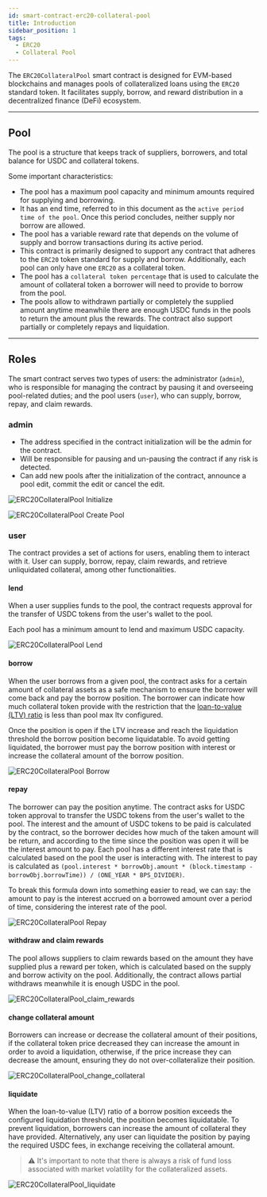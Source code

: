 ```yaml
---
id: smart-contract-erc20-collateral-pool
title: Introduction
sidebar_position: 1
tags:
  - ERC20
  - Collateral Pool
---
```


The `ERC20CollateralPool` smart contract is designed for EVM-based blockchains and manages pools of collateralized loans using the `ERC20` standard token. It facilitates supply, borrow, and reward distribution in a decentralized finance (DeFi) ecosystem.

---

## Pool

The pool is a structure that keeps track of suppliers, borrowers, and total balance for USDC and collateral tokens.

Some important characteristics:

- The pool has a maximum pool capacity and minimum amounts required for supplying and borrowing. 
- It has an end time, referred to in this document as the `active period time of the pool`. Once this period concludes, neither supply nor borrow are allowed.
- The pool has a variable reward rate that depends on the volume of supply and borrow transactions during its active period.
- This contract is primarily designed to support any contract that adheres to the `ERC20` token standard for supply and borrow. Additionally, each pool can only have one `ERC20` as a collateral token.
- The pool has a `collateral token percentage` that is used to calculate the amount of collateral token a borrower will need to provide to borrow from the pool.
- The pools allow to withdrawn partially or completely the supplied amount anytime meanwhile there are enough USDC funds in the pools to return the amount plus the rewards. The contract also support partially or completely repays and liquidation.

---

## Roles

The smart contract serves two types of users: the administrator (`admin`), who is responsible for managing the contract by pausing it and overseeing pool-related duties; and the pool users (`user`), who can supply, borrow, repay, and claim rewards.

### admin

- The address specified in the contract initialization will be the admin for the contract.
- Will be responsible for pausing and un-pausing the contract if any risk is detected.
- Can add new pools after the initialization of the contract, announce a pool edit, commit the edit or cancel the edit.

![ERC20CollateralPool Initialize](/img/flowchart/ERC20CollateralPool_initialize.png)

![ERC20CollateralPool Create Pool](/img/flowchart/ERC20CollateralPool_createnewpool.png)

### user

The contract provides a set of actions for users, enabling them to interact with it. User can supply, borrow, repay, claim rewards, and retrieve unliquidated collateral, among other functionalities.

#### lend

When a user supplies funds to the pool, the contract requests approval for the transfer of USDC tokens from the user's wallet to the pool.

Each pool has a minimum amount to lend and maximum USDC capacity.

![ERC20CollateralPool Lend](/img/flowchart/ERC20CollateralPool_lend.png)

#### borrow

When the user borrows from a given pool, the contract asks for a certain amount of collateral assets as a safe mechanism to ensure the borrower will come back and pay the borrow position. The borrower can indicate how much collateral token provide with the restriction that the [loan-to-value (LTV) ratio](/docs/resources/glossary#loan-to-value-ltv-ratio-also-called-collateral-token-percentage) is less than pool max ltv configured. 

Once the position is open if the LTV increase and reach the liquidation threshold the borrow position become liquidatable. To avoid getting liquidated, the borrower must pay the borrow position with interest or increase the collateral amount of the borrow position.

![ERC20CollateralPool Borrow](/img/flowchart/ERC20CollateralPool_borrow.png)

#### repay

The borrower can pay the position anytime. The contract asks for USDC token approval to transfer the USDC tokens from the user's wallet to the pool. The interest and the amount of USDC tokens to be paid is calculated by the contract, so the borrower decides how much of the taken amount will be return, and according to the time since the position was open it will be the interest amount to pay. Each pool has a different interest rate that is calculated based on the pool the user is interacting with. The interest to pay is calculated as `(pool.interest * borrowObj.amount * (block.timestamp - borrowObj.borrowTime)) / (ONE_YEAR * BPS_DIVIDER)`.

To break this formula down into something easier to read, we can say: the amount to pay is the interest accrued on a borrowed amount over a period of time, considering the interest rate of the pool.

![ERC20CollateralPool Repay](/img/flowchart/ERC20CollateralPool_repay.png)

#### withdraw and claim rewards

The pool allows suppliers to claim rewards based on the amount they have supplied plus a reward per token, which is calculated based on the supply and borrow activity on the pool. Additionally, the contract allows partial withdraws meanwhile it is enough USDC in the pool. 

![ERC20CollateralPool_claim_rewards](/img/flowchart/ERC20CollateralPool_claim_rewards.png)

#### change collateral amount

Borrowers can increase or decrease the collateral amount of their positions, if the collateral token price decreased they can increase the amount in order to avoid a liquidation, otherwise, if the price increase they can decrease the amount, ensuring they do not over-collateralize their position.

![ERC20CollateralPool_change_collateral](/img/flowchart/ERC20CollateralPool_change_collateral.png)

#### liquidate

When the loan-to-value (LTV) ratio of a borrow position exceeds the configured liquidation threshold, the position becomes liquidatable. To prevent liquidation, borrowers can increase the amount of collateral they have provided. Alternatively, any user can liquidate the position by paying the required USDC fees, in exchange receiving the collateral amount.

> ⚠️ It's important to note that there is always a risk of fund loss associated with market volatility for the collateralized assets.

![ERC20CollateralPool_liquidate](/img/flowchart/ERC20CollateralPool_liquidate.png)
